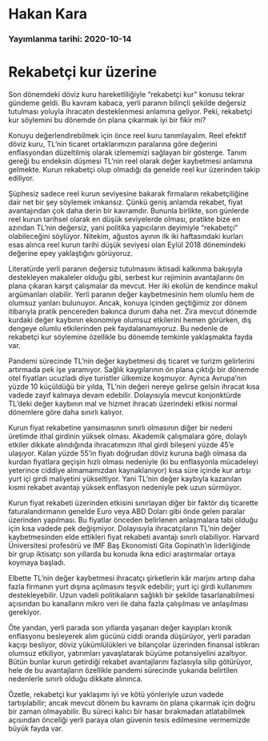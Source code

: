 # Hakan Kara

### Yayımlanma tarihi: 2020-10-14

# Rekabetçi kur üzerine

Son dönemdeki döviz kuru hareketliliğiyle “rekabetçi kur” konusu tekrar gündeme geldi. Bu kavram kabaca, yerli paranın bilinçli şekilde değersiz tutulması yoluyla ihracatın desteklenmesi anlamına geliyor. Peki, rekabetçi kur söylemini bu dönemde ön plana çıkarmak iyi bir fikir mi?

Konuyu değerlendirebilmek için önce reel kuru tanımlayalım. Reel efektif döviz kuru, TL’nin ticaret ortaklarımızın paralarına göre değerini enflasyondan düzeltilmiş olarak izlememizi sağlayan bir gösterge. Tanım gereği bu endeksin düşmesi TL’nin reel olarak değer kaybetmesi anlamına gelmekte. Kurun rekabetçi olup olmadığı da genelde reel kur üzerinden takip ediliyor.

Şüphesiz sadece reel kurun seviyesine bakarak firmaların rekabetçiliğine dair net bir şey söylemek imkansız. Çünkü geniş anlamda rekabet, fiyat avantajından çok daha derin bir kavramdır. Bununla birlikte, son günlerde reel kurun tarihsel olarak en düşük seviyelerde olması, pratikte bize en azından TL’nin değersiz, yani politika yapıcıların deyimiyle “rekabetçi” olabileceğini söylüyor. Nitekim, ağustos ayının ilk iki haftasındaki kurları esas alınca reel kurun tarihi düşük seviyesi olan Eylül 2018 dönemindeki değerine epey yaklaştığını görüyoruz.

Literatürde yerli paranın değersiz tutulmasını iktisadi kalkınma bakışıyla destekleyen makaleler olduğu gibi, serbest kur rejiminin avantajlarını ön plana çıkaran karşıt çalışmalar da mevcut. Her iki ekolün de kendince makul argümanları olabilir. Yerli paranın değer kaybetmesinin hem olumlu hem de olumsuz yanları bulunuyor. Ancak, konuya içinden geçtiğimiz zor dönem itibarıyla pratik pencereden bakınca durum daha net. Zira mevcut dönemde kurdaki değer kaybının ekonomiye olumsuz etkilerini hemen görürken, dış dengeye olumlu etkilerinden pek faydalanamıyoruz. Bu nedenle de rekabetçi kur söylemine özellikle bu dönemde temkinle yaklaşmakta fayda var.

Pandemi sürecinde TL’nin değer kaybetmesi dış ticaret ve turizm gelirlerini artırmada pek işe yaramıyor. Sağlık kaygılarının ön plana çıktığı bir dönemde otel fiyatları ucuzladı diye turistler ülkemize koşmuyor. Ayrıca Avrupa’nın yüzde 10 küçüldüğü bir yılda, TL’nin değeri nereye gelirse gelsin ihracat kısa vadede zayıf kalmaya devam edebilir. Dolayısıyla mevcut konjonktürde TL’deki değer kaybının mal ve hizmet ihracatı üzerindeki etkisi normal dönemlere göre daha sınırlı kalıyor.

Kurun fiyat rekabetine yansımasının sınırlı olmasının diğer bir nedeni üretimde ithal girdinin yüksek olması. Akademik çalışmalara göre, dolaylı etkiler dikkate alındığında ihracatımızın ithal girdi bileşeni yüzde 45’e ulaşıyor. Kalan yüzde 55’in fiyatı doğrudan döviz kuruna bağlı olmasa da kurdan fiyatlara geçişin hızlı olması nedeniyle (ki bu enflasyonla mücadeleyi yeterince ciddiye almamamızdan kaynaklanıyor) kısa süre içinde kur artışı yurt içi girdi maliyetini yükseltiyor. Yani TL’nin değer kaybıyla kazanılan kısmi rekabet avantajı yüksek enflasyon nedeniyle pek uzun sürmüyor.

Kurun fiyat rekabeti üzerinden etkisini sınırlayan diğer bir faktör dış ticarette faturalandırmanın genelde Euro veya ABD Doları gibi önde gelen paralar üzerinden yapılması. Bu fiyatlar önceden belirlenen anlaşmalara tabi olduğu için kısa vadede pek değişmiyor. Dolayısıyla ihracatçıların TL’nin değer kaybetmesinden elde ettikleri fiyat rekabeti avantajı sınırlı olabiliyor. Harvard Üniversitesi profesörü ve IMF Baş Ekonomisti Gita Gopinath’ın liderliğinde bir grup iktisatçı son yıllarda bu konuda ikna edici araştırmalar ortaya koymaya başladı.

Elbette TL’nin değer kaybetmesi ihracatçı şirketlerin kâr marjını artırıp daha fazla firmanın yurt dışına açılmasını teşvik edebilir; yurt içi girdi kullanımını destekleyebilir. Uzun vadeli politikaların sağlıklı bir şekilde tasarlanabilmesi açısından bu kanalların mikro veri ile daha fazla çalışılması ve anlaşılması gerekiyor.

Öte yandan, yerli parada son yıllarda yaşanan değer kayıpları kronik enflasyonu besleyerek alım gücünü ciddi oranda düşürüyor, yerli paradan kaçışı besliyor, döviz yükümlülükleri ve bilançolar üzerinden finansal istikrarı olumsuz etkiliyor, yatırımları yavaşlatarak büyüme potansiyelini azaltıyor. Bütün bunlar kurun getirdiği rekabet avantajlarını fazlasıyla silip götürüyor, hele de bu avantajların özellikle pandemi sürecinde yukarıda belirtilen nedenlerle sınırlı olduğu dikkate alınınca.

Özetle, rekabetçi kur yaklaşımı iyi ve kötü yönleriyle uzun vadede tartışılabilir; ancak mevcut dönem bu kavramı ön plana çıkarmak için doğru bir zaman olmayabilir. Bu süreci kalıcı bir hasar bırakmadan atlatabilmek açısından önceliği yerli paraya olan güvenin tesis edilmesine vermemizde büyük fayda var.

